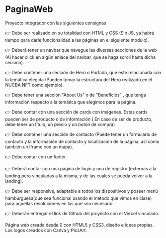 # PaginaWeb
Proyecto integrador con las siguientes consignas

👉 Debe ser realizado en su totalidad con HTML y CSS (Sin JS, ya habrá tiempo para darle funcionalidad a las páginas en el siguiente modulo).

👉 Deberá tener un navbar que navegue las diversas secciones de la web (Al hacer click en algún enlace del navbar, que se haga scroll hasta dicha sección).

👉 Debe contener una sección de Hero o Portada, que este relacionada con la temática elegida (Pueden tomar la estructura del Hero realizado en el NUCBA NFT como ejemplo).

👉 Debe tener una sección "About Us" o de "Beneficios" , que tenga información respecto a la temática que elegimos para la página.

👉 Debe contar con una sección de cards con imágenes. Estas cards pueden ser de producto o de información ( En caso de ser de producto, debe tener un título, un precio y un botón de compra)

👉 Debe contener una sección de contacto (Puede tener un formulario de contacto y la información de contacto y localización de la página, así como también un iframe con un mapa).


👉 Debe contar con un footer.

👉 Deberá contar con una página de login y una de registro (externas a la landing pero vinculadas a la misma, y de las cuales se pueda volver a la landing).

👉 Debe ser responsive, adaptable a todos los dispositivos y poseer menú hamburguesa(que sea funcional usando el método que vimos en clase) para aquellas resoluciones en las que sea necesario.

👉 Deberán entregar el link de Github del proyecto con el Vercel vinculado.

Página web creada desde 0 con HTML5 y CSS3, diseño e ideas propias. Los logos creados con Canva y PicsArt.
